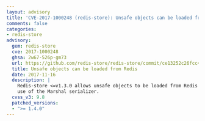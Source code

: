 ```yaml
---
layout: advisory
title: 'CVE-2017-1000248 (redis-store): Unsafe objects can be loaded from Redis'
comments: false
categories:
- redis-store
advisory:
  gem: redis-store
  cve: 2017-1000248
  ghsa: 2w67-526p-gm73
  url: https://github.com/redis-store/redis-store/commit/ce13252c26fcc40ed4935c9abfeb0ee0761e5704
  title: Unsafe objects can be loaded from Redis
  date: 2017-11-16
  description: |
    Redis-store <=v1.3.0 allows unsafe objects to be loaded from Redis via the
    use of the Marshal serializer.
  cvss_v3: 9.8
  patched_versions:
  - ">= 1.4.0"
---
```

